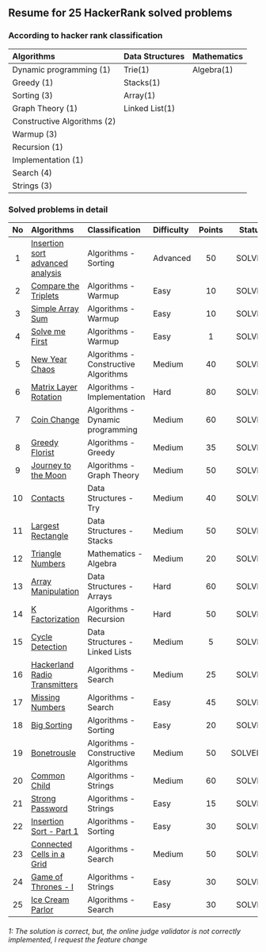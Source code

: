 
## Resume for 25 HackerRank solved problems

### According to hacker rank classification

| Algorithms                  | Data Structures | Mathematics |
|:----------------------------| ---             | ---         |
| Dynamic programming (1)     | Trie(1)         | Algebra(1)  |
| Greedy (1)                  | Stacks(1)       |             |
| Sorting (3)                 | Array(1)        |             |
| Graph Theory (1)            | Linked List(1)  |             |
| Constructive Algorithms (2) |                 |             |
| Warmup (3)                  |                 |             |
| Recursion (1)               |                 |             |
| Implementation (1)          |                 |             |
| Search (4)                  |                 |             |
| Strings (3)                 |                 |             |


### Solved problems in detail

| No  | Algorithms                                                                                                     | Classification                       | Difficulty | Points | Status | 
|:---:|:---------------------------------------------------------------------------------------------------------------|:-------------------------------------|:-----------|:------:| :---:  |
|  1  | [Insertion sort advanced analysis](https://www.hackerrank.com/challenges/insertion-sort/problem)               | Algorithms - Sorting                 | Advanced   |   50   | SOLVED |
|  2  | [Compare the Triplets](https://www.hackerrank.com/challenges/compare-the-triplets/problem)                     | Algorithms - Warmup                  | Easy       |   10   | SOLVED |
|  3  | [Simple Array Sum](https://www.hackerrank.com/challenges/simple-array-sum/problem)                             | Algorithms - Warmup                  | Easy       |   10   | SOLVED |
|  4  | [Solve me First](https://www.hackerrank.com/challenges/solve-me-first/problem)                                 | Algorithms - Warmup                  | Easy       |   1    | SOLVED |
|  5  | [New Year Chaos](https://www.hackerrank.com/challenges/new-year-chaos/problem)                                 | Algorithms - Constructive Algorithms | Medium     |   40   | SOLVED |
|  6  | [Matrix Layer Rotation](https://www.hackerrank.com/challenges/matrix-rotation-algo/problem)                    | Algorithms - Implementation          | Hard       |   80   | SOLVED |
|  7  | [Coin Change](https://www.hackerrank.com/challenges/coin-change/problem)                                       | Algorithms - Dynamic programming     | Medium     |   60   | SOLVED |
|  8  | [Greedy Florist](https://www.hackerrank.com/challenges/greedy-florist/problem)                                 | Algorithms - Greedy                  | Medium     |   35   | SOLVED |
|  9  | [Journey to the Moon](https://www.hackerrank.com/challenges/journey-to-the-moon/problem)                       | Algorithms - Graph Theory            | Medium     |   50   | SOLVED |
| 10  | [Contacts](https://www.hackerrank.com/challenges/contacts/problem)                                             | Data Structures - Try                | Medium     |   40   | SOLVED |
| 11  | [Largest Rectangle](https://www.hackerrank.com/challenges/largest-rectangle/problem)                           | Data Structures - Stacks             | Medium     |   50   | SOLVED |
| 12  | [Triangle Numbers](https://www.hackerrank.com/challenges/triangle-numbers/problem)                             | Mathematics - Algebra                | Medium     |   20   | SOLVED |
| 13  | [Array Manipulation](https://www.hackerrank.com/challenges/crush/problem)                                      | Data Structures - Arrays             | Hard       |   60   | SOLVED |
| 14  | [K Factorization](https://www.hackerrank.com/challenges/k-factorization/problem)                               | Algorithms - Recursion               | Hard       |   50   | SOLVED |
| 15  | [Cycle Detection](https://www.hackerrank.com/challenges/detect-whether-a-linked-list-contains-a-cycle/problem) | Data Structures - Linked Lists       | Medium     |   5    | SOLVED |
| 16  | [Hackerland Radio Transmitters](https://www.hackerrank.com/challenges/hackerland-radio-transmitters/problem)   | Algorithms - Search                  | Medium     |   25   | SOLVED |
| 17  | [Missing Numbers](https://www.hackerrank.com/challenges/missing-numbers/problem)                               | Algorithms - Search                  | Easy       |   45   | SOLVED |
| 18  | [Big Sorting](https://www.hackerrank.com/challenges/big-sorting/problem)                                       | Algorithms - Sorting                 | Easy       |   20   | SOLVED |
| 19  | [Bonetrousle](https://www.hackerrank.com/challenges/bonetrousle/problem)                                       | Algorithms - Constructive Algorithms | Medium     |   50   | SOLVED*1 |
| 20  | [Common Child](https://www.hackerrank.com/challenges/common-child/problem)                                     | Algorithms - Strings                 | Medium     |   60   | SOLVED |
| 21  | [Strong Password](https://www.hackerrank.com/challenges/strong-password/problem)                               | Algorithms - Strings                 | Easy       |   15   | SOLVED |
| 22  | [Insertion Sort - Part 1](https://www.hackerrank.com/challenges/insertionsort1/problem)                        | Algorithms - Sorting                 | Easy       |   30   | SOLVED |
| 23  | [Connected Cells in a Grid](https://www.hackerrank.com/challenges/connected-cell-in-a-grid/problem)            | Algorithms - Search                  | Medium     |   50   | SOLVED |
| 24  | [Game of Thrones - I](https://www.hackerrank.com/challenges/game-of-thrones/problem)                           | Algorithms - Strings                 | Easy       |   30   | SOLVED |
| 25  | [Ice Cream Parlor](https://www.hackerrank.com/challenges/icecream-parlor/problem)                              | Algorithms - Search                  | Easy       |   30   | SOLVED |


###### 1: The solution is correct, but, the online judge validator is not correctly implemented, I request the feature change